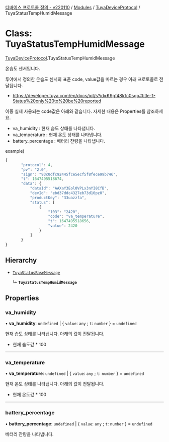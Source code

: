 [디바이스 프로토콜 정의 - v220110](../README.md) / [Modules](../modules.md) / [TuyaDeviceProtocol](../modules/TuyaDeviceProtocol.md) / TuyaStatusTempHumidMessage

# Class: TuyaStatusTempHumidMessage

[TuyaDeviceProtocol](../modules/TuyaDeviceProtocol.md).TuyaStatusTempHumidMessage

온습도 센서입니다.

투야에서 정의한 온습도 센서의 표준 code, value값을 따르는 경우 아래 프로토콜로 전달됩니다.

* https://developer.tuya.com/en/docs/iot/s?id=K9gf48k1c0sgo#title-1-Status%20only%20to%20be%20reported

이중 실제 사용되는 code값은 아래와 같습니다. 자세한 내용은 Properties를 참조하세요.

* va_humidity : 현재 습도 상태를 나타냅니다.
* va_temperature : 현재 온도 상태를 나타냅니다.
* battery_percentage : 배터리 잔량을 나타냅니다.

example)
 ```typescript
{
		"protocol": 4,
		"pv": "2.0",
		"sign": "93c0dfc92445fce5ecf5f8fece99b746",
		"t": 1647495518674,
		"data": {
		    "dataId": "AAXaY3Eol0VPLx3nYI8CfB",
		    "devId": "ebd37ddc4327eb73d10pz0",
		    "productKey": "33uazzfa",
		    "status": [
		        {
		            "103": "2420",
		            "code": "va_temperature",
		            "t": 1647495518656,
		            "value": 2420
		        }
		    ]
		}
}
```

## Hierarchy

- [`TuyaStatusBaseMessage`](TuyaDeviceProtocol.TuyaStatusBaseMessage.md)

  ↳ **`TuyaStatusTempHumidMessage`**

## Properties

### va\_humidity

• **va\_humidity**: `undefined` \| { `value`: `any` ; `t`: `number`  } = `undefined`

현재 습도 상태를 나타냅니다. 아래의 값이 전달됩니다.
* 현재 습도값 * 100

___

### va\_temperature

• **va\_temperature**: `undefined` \| { `value`: `any` ; `t`: `number`  } = `undefined`

현재 온도 상태를 나타냅니다. 아래의 값이 전달됩니다.
* 현재 온도값 * 100

___

### battery\_percentage

• **battery\_percentage**: `undefined` \| { `value`: `any` ; `t`: `number`  } = `undefined`

베터리 잔량을 나타냅니다.

